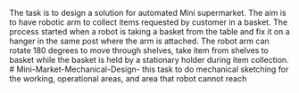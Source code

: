 
The task is to design a solution for automated Mini supermarket. The aim is to have robotic arm to collect items requested by customer in a basket. The process started when a robot is taking a basket from the table and fix it on a hanger in the same post where the arm is attached.  The robot arm can rotate 180 degrees to move through shelves, take item from shelves to basket while the basket is held by a stationary holder during item collection. # Mini-Market-Mechanical-Design-
this task to do mechanical sketching for the working, operational areas, and area that robot cannot reach  
